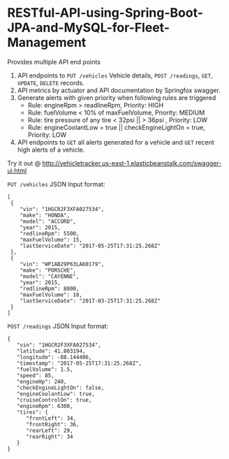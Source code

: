 # RESTful-API-using-Spring-Boot-JPA-and-MySQL-for-Fleet-Management
Provides multiple API end points


1. API endpoints to `PUT /vehicles` Vehicle details, `POST /readings`, `GET`, `UPDATE`, `DELETE` records.
2. API metrics by actuator and API documentation by Springfox swagger.
3. Generate alerts with given priority when following rules are triggered
   * Rule: engineRpm > readlineRpm, Priority: HIGH
   * Rule: fuelVolume < 10% of maxFuelVolume, Priority: MEDIUM
   * Rule: tire pressure of any tire < 32psi || > 36psi , Priority: LOW
   * Rule: engineCoolantLow = true || checkEngineLightOn = true, Priority: LOW
4. API endpoints to `GET` all alerts generated for a vehicle and `GET` recent high alerts of a vehicle.

Try it out @ http://vehicletracker.us-east-1.elasticbeanstalk.com/swagger-ui.html 

`PUT /vehicles` JSON Input format:

````
[
 {
    "vin": "1HGCR2F3XFA027534",
    "make": "HONDA",
    "model": "ACCORD",
    "year": 2015,
    "redlineRpm": 5500,
    "maxFuelVolume": 15,
    "lastServiceDate": "2017-05-25T17:31:25.268Z"
 },
 {
    "vin": "WP1AB29P63LA60179",
    "make": "PORSCHE",
    "model": "CAYENNE",
    "year": 2015,
    "redlineRpm": 8000,
    "maxFuelVolume": 18,
    "lastServiceDate": "2017-03-25T17:31:25.268Z"
 }
]
````

`POST /readings` JSON Input format:

````
{
   "vin": "1HGCR2F3XFA027534",
   "latitude": 41.803194,
   "longitude": -88.144406,
   "timestamp": "2017-05-25T17:31:25.268Z",
   "fuelVolume": 1.5,
   "speed": 85,
   "engineHp": 240,
   "checkEngineLightOn": false,
   "engineCoolantLow": true,
   "cruiseControlOn": true,
   "engineRpm": 6300,
   "tires": {
      "frontLeft": 34,
      "frontRight": 36,
      "rearLeft": 29,
      "rearRight": 34
   }
}
````

